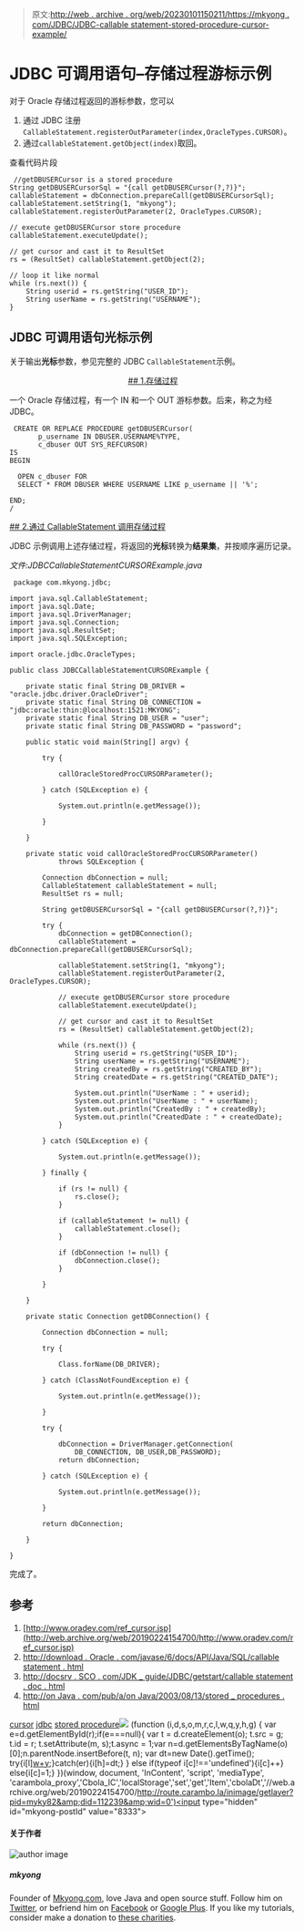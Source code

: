 > 原文:[http://web . archive . org/web/20230101150211/https://mkyong . com/JDBC/JDBC-callable statement-stored-procedure-cursor-example/](http://web.archive.org/web/20230101150211/https://mkyong.com/jdbc/jdbc-callablestatement-stored-procedure-cursor-example/)

# JDBC 可调用语句–存储过程游标示例

对于 Oracle 存储过程返回的游标参数，您可以

1.  通过 JDBC 注册`CallableStatement.registerOutParameter(index,OracleTypes.CURSOR)`。
2.  通过`callableStatement.getObject(index)`取回。

查看代码片段

```
 //getDBUSERCursor is a stored procedure
String getDBUSERCursorSql = "{call getDBUSERCursor(?,?)}";
callableStatement = dbConnection.prepareCall(getDBUSERCursorSql);
callableStatement.setString(1, "mkyong");
callableStatement.registerOutParameter(2, OracleTypes.CURSOR);

// execute getDBUSERCursor store procedure
callableStatement.executeUpdate();

// get cursor and cast it to ResultSet
rs = (ResultSet) callableStatement.getObject(2);

// loop it like normal
while (rs.next()) {
	String userid = rs.getString("USER_ID");
	String userName = rs.getString("USERNAME");
} 
```

## JDBC 可调用语句光标示例

关于输出**光标**参数，参见完整的 JDBC `CallableStatement`示例。

 <ins class="adsbygoogle" style="display:block; text-align:center;" data-ad-format="fluid" data-ad-layout="in-article" data-ad-client="ca-pub-2836379775501347" data-ad-slot="6894224149">## 1.存储过程

一个 Oracle 存储过程，有一个 IN 和一个 OUT 游标参数。后来，称之为经 JDBC。

```
 CREATE OR REPLACE PROCEDURE getDBUSERCursor(
	   p_username IN DBUSER.USERNAME%TYPE,
	   c_dbuser OUT SYS_REFCURSOR)
IS
BEGIN

  OPEN c_dbuser FOR
  SELECT * FROM DBUSER WHERE USERNAME LIKE p_username || '%';

END;
/ 
```

 <ins class="adsbygoogle" style="display:block" data-ad-client="ca-pub-2836379775501347" data-ad-slot="8821506761" data-ad-format="auto" data-ad-region="mkyongregion">## 2.通过 CallableStatement 调用存储过程

JDBC 示例调用上述存储过程，将返回的**光标**转换为**结果集**，并按顺序遍历记录。

*文件:JDBCCallableStatementCURSORExample.java*

```
 package com.mkyong.jdbc;

import java.sql.CallableStatement;
import java.sql.Date;
import java.sql.DriverManager;
import java.sql.Connection;
import java.sql.ResultSet;
import java.sql.SQLException;

import oracle.jdbc.OracleTypes;

public class JDBCCallableStatementCURSORExample {

	private static final String DB_DRIVER = "oracle.jdbc.driver.OracleDriver";
	private static final String DB_CONNECTION = "jdbc:oracle:thin:@localhost:1521:MKYONG";
	private static final String DB_USER = "user";
	private static final String DB_PASSWORD = "password";

	public static void main(String[] argv) {

		try {

			callOracleStoredProcCURSORParameter();

		} catch (SQLException e) {

			System.out.println(e.getMessage());

		}

	}

	private static void callOracleStoredProcCURSORParameter()
			throws SQLException {

		Connection dbConnection = null;
		CallableStatement callableStatement = null;
		ResultSet rs = null;

		String getDBUSERCursorSql = "{call getDBUSERCursor(?,?)}";

		try {
			dbConnection = getDBConnection();
			callableStatement = dbConnection.prepareCall(getDBUSERCursorSql);

			callableStatement.setString(1, "mkyong");
			callableStatement.registerOutParameter(2, OracleTypes.CURSOR);

			// execute getDBUSERCursor store procedure
			callableStatement.executeUpdate();

			// get cursor and cast it to ResultSet
			rs = (ResultSet) callableStatement.getObject(2);

			while (rs.next()) {
				String userid = rs.getString("USER_ID");
				String userName = rs.getString("USERNAME");
				String createdBy = rs.getString("CREATED_BY");
				String createdDate = rs.getString("CREATED_DATE");

				System.out.println("UserName : " + userid);
				System.out.println("UserName : " + userName);
				System.out.println("CreatedBy : " + createdBy);
				System.out.println("CreatedDate : " + createdDate);
			}

		} catch (SQLException e) {

			System.out.println(e.getMessage());

		} finally {

			if (rs != null) {
				rs.close();
			}

			if (callableStatement != null) {
				callableStatement.close();
			}

			if (dbConnection != null) {
				dbConnection.close();
			}

		}

	}

	private static Connection getDBConnection() {

		Connection dbConnection = null;

		try {

			Class.forName(DB_DRIVER);

		} catch (ClassNotFoundException e) {

			System.out.println(e.getMessage());

		}

		try {

			dbConnection = DriverManager.getConnection(
				DB_CONNECTION, DB_USER,DB_PASSWORD);
			return dbConnection;

		} catch (SQLException e) {

			System.out.println(e.getMessage());

		}

		return dbConnection;

	}

} 
```

完成了。

## 参考

1.  [http://www.oradev.com/ref_cursor.jsp](http://web.archive.org/web/20190224154700/http://www.oradev.com/ref_cursor.jsp)
2.  [http://download . Oracle . com/javase/6/docs/API/Java/SQL/callable statement . html](http://web.archive.org/web/20190224154700/http://download.oracle.com/javase/6/docs/api/java/sql/CallableStatement.html)
3.  [http://docsrv . SCO . com/JDK _ guide/JDBC/getstart/callable statement . doc . html](http://web.archive.org/web/20190224154700/http://docsrv.sco.com/JDK_guide/jdbc/getstart/callablestatement.doc.html)
4.  [http://on Java . com/pub/a/on Java/2003/08/13/stored _ procedures . html](http://web.archive.org/web/20190224154700/http://onjava.com/pub/a/onjava/2003/08/13/stored_procedures.html)

[cursor](http://web.archive.org/web/20190224154700/http://www.mkyong.com/tag/cursor/) [jdbc](http://web.archive.org/web/20190224154700/http://www.mkyong.com/tag/jdbc/) [stored procedure](http://web.archive.org/web/20190224154700/http://www.mkyong.com/tag/stored-procedure/)</ins></ins>![](../Images/d5c0c9653cf9ca51440971f1ae2ef579.png) (function (i,d,s,o,m,r,c,l,w,q,y,h,g) { var e=d.getElementById(r);if(e===null){ var t = d.createElement(o); t.src = g; t.id = r; t.setAttribute(m, s);t.async = 1;var n=d.getElementsByTagName(o)[0];n.parentNode.insertBefore(t, n); var dt=new Date().getTime(); try{i[l][w+y](h,i[l][q+y](h)+'&amp;'+dt);}catch(er){i[h]=dt;} } else if(typeof i[c]!=='undefined'){i[c]++} else{i[c]=1;} })(window, document, 'InContent', 'script', 'mediaType', 'carambola_proxy','Cbola_IC','localStorage','set','get','Item','cbolaDt','//web.archive.org/web/20190224154700/http://route.carambo.la/inimage/getlayer?pid=myky82&amp;did=112239&amp;wid=0')<input type="hidden" id="mkyong-postId" value="8333">

#### 关于作者

![author image](../Images/4591fff9fb984a345d65054fbad2de0d.png)

##### mkyong

Founder of [Mkyong.com](http://web.archive.org/web/20190224154700/http://mkyong.com/), love Java and open source stuff. Follow him on [Twitter](http://web.archive.org/web/20190224154700/https://twitter.com/mkyong), or befriend him on [Facebook](http://web.archive.org/web/20190224154700/http://www.facebook.com/java.tutorial) or [Google Plus](http://web.archive.org/web/20190224154700/https://plus.google.com/110948163568945735692?rel=author). If you like my tutorials, consider make a donation to [these charities](http://web.archive.org/web/20190224154700/http://www.mkyong.com/blog/donate-to-charity/).
